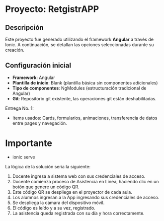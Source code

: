 # Proyecto: **RetgistrAPP**

## Descripción
Este proyecto fue generado utilizando el framework **Angular** a través de Ionic. A continuación, se detallan las opciones seleccionadas durante su creación.

## Configuración inicial

- **Framework**: Angular
- **Plantilla de inicio**: Blank (plantilla básica sin componentes adicionales)
- **Tipo de componentes**: NgModules (estructuración tradicional de Angular)
- **Git**: Repositorio git existente, las operaciones git están deshabilitadas.

Entrega No. 1:
- Items usados: Cards, formularios, animaciones, transferencia de datos entre pages y navegación.
# Importante

- ionic serve
  

La lógica de la solución sería la siguiente:
1. Docente ingresa a sistema web con sus credenciales de acceso.
2. Docente comienza proceso de Asistencia en Línea, haciendo clic en un botón que genere
un código QR.
3. Este código QR se despliega en el proyector de cada aula.
4. Los alumnos ingresan a la App ingresando sus credenciales de acceso.
5. Se despliega la cámara del dispositivo móvil.
6. El código es leído y a su vez, registrado.
7. La asistencia queda registrada con su día y hora correctamente.
